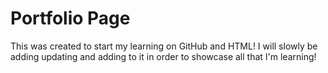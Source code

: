 <h1>Portfolio Page</h1>

This was created to start my learning on GitHub and HTML! I will slowly be adding updating and adding to it in order to showcase all that I'm learning!